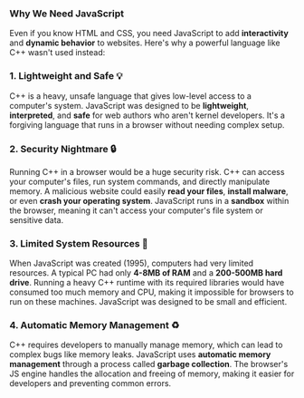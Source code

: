 
### Why We Need JavaScript

Even if you know HTML and CSS, you need JavaScript to add **interactivity** and **dynamic behavior** to websites. Here's why a powerful language like C++ wasn't used instead:

### 1. Lightweight and Safe 💡
C++ is a heavy, unsafe language that gives low-level access to a computer's system.  JavaScript was designed to be **lightweight**, **interpreted**, and **safe** for web authors who aren't kernel developers. It's a forgiving language that runs in a browser without needing complex setup.

### 2. Security Nightmare 🔒
Running C++ in a browser would be a huge security risk. C++ can access your computer's files, run system commands, and directly manipulate memory. A malicious website could easily **read your files**, **install malware**, or even **crash your operating system**. JavaScript runs in a **sandbox** within the browser, meaning it can't access your computer's file system or sensitive data.

### 3. Limited System Resources 💾
When JavaScript was created (1995), computers had very limited resources. A typical PC had only **4-8MB of RAM** and a **200-500MB hard drive**. Running a heavy C++ runtime with its required libraries would have consumed too much memory and CPU, making it impossible for browsers to run on these machines. JavaScript was designed to be small and efficient.

### 4. Automatic Memory Management ♻️
C++ requires developers to manually manage memory, which can lead to complex bugs like memory leaks. JavaScript uses **automatic memory management** through a process called **garbage collection**. The browser's JS engine handles the allocation and freeing of memory, making it easier for developers and preventing common errors. 
